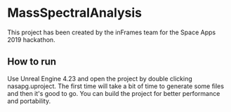 # MassSpectralAnalysis
This project has been created by the inFrames team for the Space Apps 2019 hackathon.
## How to run
Use Unreal Engine 4.23 and open the project by double clicking nasapg.uproject. The first time will take a bit of time to generate some files and then it's good to go.
You can build the project for better performance and portability.
